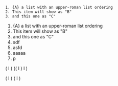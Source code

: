 ```
1. {A} a list with an upper-roman list ordering
2. This item will show as "B"
3. and this one as "C"
```

1. {A} a list with an upper-roman list ordering
2. This item will show as "B"
3. and this one as "C"
4. sdf
5. asfd
6. aaaaa 
7. p

( I )
(( I ) I )

( I )
( I )